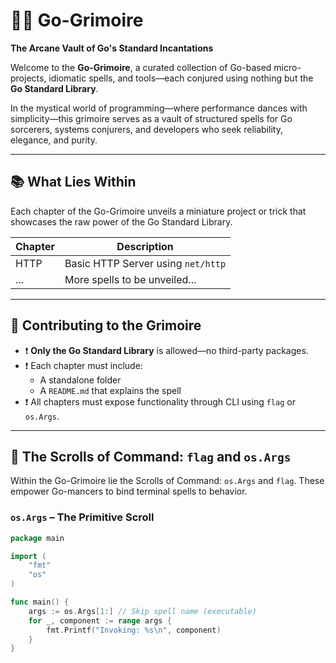# 🧙‍♂️ Go-Grimoire

**The Arcane Vault of Go's Standard Incantations**

Welcome to the **Go-Grimoire**, a curated collection of Go-based micro-projects, idiomatic spells, and tools—each conjured using nothing but the **Go Standard Library**.

In the mystical world of programming—where performance dances with simplicity—this grimoire serves as a vault of structured spells for Go sorcerers, systems conjurers, and developers who seek reliability, elegance, and purity.

---

## 📚 What Lies Within

Each chapter of the Go-Grimoire unveils a miniature project or trick that showcases the raw power of the Go Standard Library.

| Chapter | Description                    |
|---------|--------------------------------|
| HTTP    | Basic HTTP Server using `net/http` |
| ...     | More spells to be unveiled...  |

---

## 🔧 Contributing to the Grimoire

- ❗ **Only the Go Standard Library** is allowed—no third-party packages.
- ❗ Each chapter must include:
  - A standalone folder
  - A `README.md` that explains the spell
- ❗ All chapters must expose functionality through CLI using `flag` or `os.Args`.

---

## 📜 The Scrolls of Command: `flag` and `os.Args`

Within the Go-Grimoire lie the Scrolls of Command: `os.Args` and `flag`. These empower Go-mancers to bind terminal spells to behavior.

### `os.Args` – The Primitive Scroll

```go
package main

import (
    "fmt"
    "os"
)

func main() {
    args := os.Args[1:] // Skip spell name (executable)
    for _, component := range args {
        fmt.Printf("Invoking: %s\n", component)
    }
}

